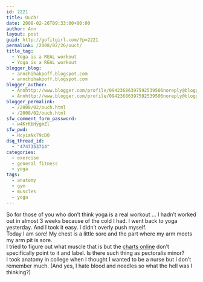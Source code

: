 ```yaml
---
id: 2221
title: Ouch!
date: 2008-02-26T09:33:00+00:00
author: Ann
layout: post
guid: http://gofitgirl.com/?p=2221
permalink: /2008/02/26/ouch/
title_tag:
  - Yoga is a REAL workout
  - Yoga is a REAL workout
blogger_blog:
  - annchihakpoff.blogspot.com
  - annchihakpoff.blogspot.com
blogger_author:
  - Annhttp://www.blogger.com/profile/09423686397592539506noreply@blogger.com
  - Annhttp://www.blogger.com/profile/09423686397592539506noreply@blogger.com
blogger_permalink:
  - /2008/02/ouch.html
  - /2008/02/ouch.html
sfw_comment_form_password:
  - w4KrKbHygmZl
sfw_pwd:
  - HcyiaNx79cD0
dsq_thread_id:
  - "4747353714"
categories:
  - exercise
  - general fitness
  - yoga
tags:
  - anatomy
  - gym
  - muscles
  - yoga
---
```

So for those of you who don&#8217;t think yoga is a real workout &#8230; I hadn&#8217;t worked out in almost 3 weeks because of the cold I had. I went back to yoga yesterday. And I took it easy. I didn&#8217;t overly push myself.  
Today I am sore! My chest is a little sore and the part where my arm meets my arm pit is sore.  
I tried to figure out what muscle that is but the [charts online](http://www.faqs.org/health/images/uchr_01_img0105.jpg) don&#8217;t specifically point to it and label. Is there such thing as pectoralis minor?  
I took anatomy in college when I thought I wanted to be a nurse but I don&#8217;t remember much. (And yes, I hate blood and needles so what the hell was I thinking?)